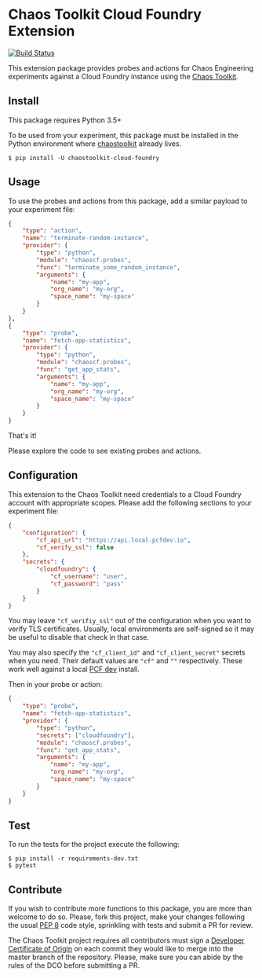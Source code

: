 # Chaos Toolkit Cloud Foundry Extension

[![Build Status](https://travis-ci.org/chaostoolkit/chaostoolkit-cloud-foundry.svg?branch=master)](https://travis-ci.org/chaostoolkit/chaostoolkit-cloud-foundry)

This extension package provides probes and actions for Chaos Engineering
experiments against a Cloud Foundry instance using the
[Chaos Toolkit][chaostoolkit].

## Install

This package requires Python 3.5+

To be used from your experiment, this package must be installed in the Python
environment where [chaostoolkit][] already lives.

[chaostoolkit]: https://github.com/chaostoolkit/chaostoolkit

```
$ pip install -U chaostoolkit-cloud-foundry
```

## Usage

To use the probes and actions from this package, add a similar payload to your
experiment file:

```json
{
    "type": "action",
    "name": "terminate-random-instance",
    "provider": {
        "type": "python",
        "module": "chaoscf.probes",
        "func": "terminate_some_random_instance",
        "arguments": {
            "name": "my-app",
            "org_name": "my-org",
            "space_name": "my-space"
        }
    }
},
{
    "type": "probe",
    "name": "fetch-app-statistics",
    "provider": {
        "type": "python",
        "module": "chaoscf.probes",
        "func": "get_app_stats",
        "arguments": {
            "name": "my-app",
            "org_name": "my-org",
            "space_name": "my-space"
        }
    }
}
```

That's it!

Please explore the code to see existing probes and actions.

## Configuration

This extension to the Chaos Toolkit need credentials to a Cloud Foundry account
with appropriate scopes. Please add the following sections to your experiment
file:

```json
{
    "configuration": {
        "cf_api_url": "https://api.local.pcfdev.io",
        "cf_verify_ssl": false
    },
    "secrets": {
        "cloudfoundry": {
            "cf_username": "user",
            "cf_password": "pass"
        }
    }
}
```

You may leave `"cf_verifiy_ssl"` out of the configuration when you want to
verify TLS certificates. Usually, local environments are self-signed so it
may be useful to disable that check in that case.

You may also specify the `"cf_client_id"` and `"cf_client_secret"` secrets
when you need. Their default values are `"cf"` and `""` respectively. These
work well against a local [PCF dev][pcfdev] install.

[pcfdev]: https://pivotal.io/pcf-dev

Then in your probe or action:

```json
{
    "type": "probe",
    "name": "fetch-app-statistics",
    "provider": {
        "type": "python",
        "secrets": ["cloudfoundry"],
        "module": "chaoscf.probes",
        "func": "get_app_stats",
        "arguments": {
            "name": "my-app",
            "org_name": "my-org",
            "space_name": "my-space"
        }
    }
}
```


## Test

To run the tests for the project execute the following:

```
$ pip install -r requirements-dev.txt
$ pytest
```

## Contribute

If you wish to contribute more functions to this package, you are more than
welcome to do so. Please, fork this project, make your changes following the
usual [PEP 8][pep8] code style, sprinkling with tests and submit a PR for
review.

[pep8]: https://pycodestyle.readthedocs.io/en/latest/

The Chaos Toolkit project requires all contributors must sign a
[Developer Certificate of Origin][dco] on each commit they would like to merge
into the master branch of the repository. Please, make sure you can abide by
the rules of the DCO before submitting a PR.

[dco]: https://github.com/probot/dco#how-it-works
